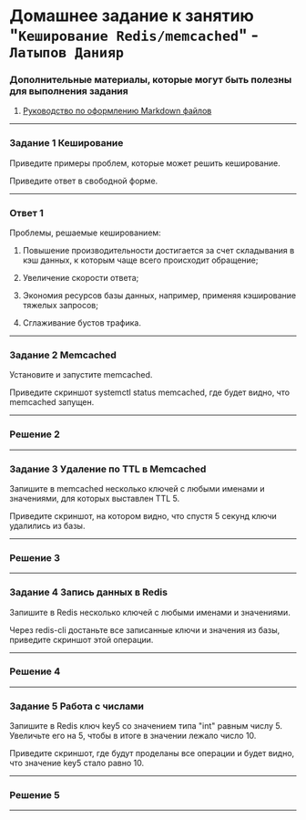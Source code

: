 # Домашнее задание к занятию "`Кеширование Redis/memcached`" - `Латыпов Данияр`

   
### Дополнительные материалы, которые могут быть полезны для выполнения задания

1. [Руководство по оформлению Markdown файлов](https://gist.github.com/Jekins/2bf2d0638163f1294637#Code)

---

### Задание 1  Кеширование

Приведите примеры проблем, которые может решить кеширование.

Приведите ответ в свободной форме.

---

### Ответ 1

Проблемы, решаемые кешированием:

1) Повышение производительности достигается за счет складывания в кэш данных, к которым чаще всего происходит обращение;

2) Увеличение скорости ответа;

3) Экономия ресурсов базы данных, например, применяя кэширование тяжелых запросов;

4) Сглаживание бустов трафика.

---

### Задание 2 Memcached

Установите и запустите memcached.

Приведите скриншот systemctl status memcached, где будет видно, что memcached запущен.

---
### Решение 2



---

### Задание 3 Удаление по TTL в Memcached

Запишите в memcached несколько ключей с любыми именами и значениями, для которых выставлен TTL 5.

Приведите скриншот, на котором видно, что спустя 5 секунд ключи удалились из базы.

---

### Решение 3


---

### Задание 4  Запись данных в Redis

Запишите в Redis несколько ключей с любыми именами и значениями.

Через redis-cli достаньте все записанные ключи и значения из базы, приведите скриншот этой операции.

---

### Решение 4


---

### Задание 5  Работа с числами

Запишите в Redis ключ key5 со значением типа "int" равным числу 5. Увеличьте его на 5, чтобы в итоге в значении лежало число 10.

Приведите скриншот, где будут проделаны все операции и будет видно, что значение key5 стало равно 10.

---

### Решение 5


---